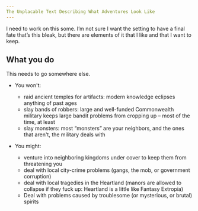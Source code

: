 ```yaml
---
The Unplacable Text Describing What Adventures Look Like
---
```


I need to work on this some. I’m not sure I want the setting to have a
final fate that’s this bleak, but there are elements of it that I like
and that I want to keep.

## <span id="anchor-32"></span>What you do

This needs to go somewhere else.

  - You won't:
    
      - raid ancient temples for artifacts: modern knowledge eclipses
        anything of past ages
      - slay bands of robbers: large and well-funded Commonwealth
        military keeps large bandit problems from cropping up – most of
        the time, at least
      - slay monsters: most “monsters” are your neighbors, and the ones
        that aren't, the military deals with

  - You might:
    
      - venture into neighboring kingdoms under cover to keep them from
        threatening you
      - deal with local city-crime problems (gangs, the mob, or
        government corruption)
      - deal with local tragedies in the Heartland (manors are allowed
        to collapse if they fuck up: Heartland is a little like Fantasy
        Extropia)
      - Deal with problems caused by troublesome (or mysterious, or
        brutal) spirits

